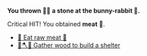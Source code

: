 **You thrown 🤾‍♂️ a stone at the bunny-rabbit 🐰.**

Critical HIT! You obtained **meat** 🥩.

- [🤤 Eat raw meat 🥩](7-2ABA.md) 
- [🌳🪓⛺ Gather wood to build a shelter](../2/2-1.md)